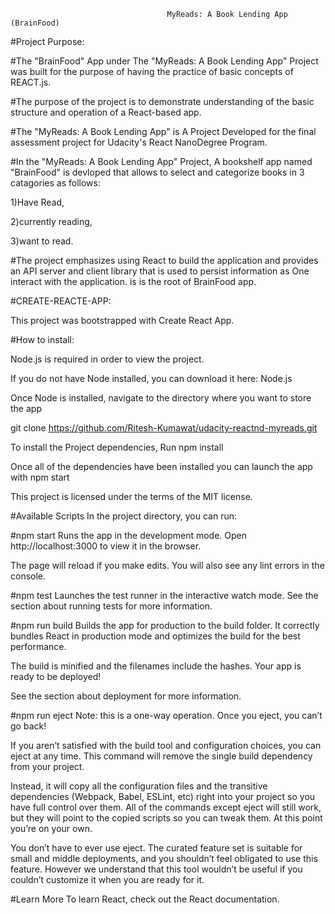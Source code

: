                                        MyReads: A Book Lending App (BrainFood)
#Project Purpose:

#The "BrainFood" App under The "MyReads: A Book Lending App" Project was built for the purpose of having the practice of basic concepts  of REACT.js.

#The purpose of the project is to demonstrate understanding of the basic structure and operation of a React-based app.

#The "MyReads: A Book Lending App" is A Project Developed for the final assessment project for Udacity's React NanoDegree Program.

#In the "MyReads: A Book Lending App" Project, A bookshelf app named "BrainFood" is devloped that allows to select and categorize books in 3 catagories as follows:

1)Have Read,

2)currently reading,

3)want to read.

#The project emphasizes using React to build the application and provides an API server and client library that is used to persist information as One interact with the application. is is the root of BrainFood app.

#CREATE-REACTE-APP:

This project was bootstrapped with Create React App.

#How to install:

Node.js is required in order to view the project.

If you do not have Node installed, you can download it here: Node.js

Once Node is installed, navigate to the directory where you want to store the app

git clone https://github.com/Ritesh-Kumawat/udacity-reactnd-myreads.git

To install the Project dependencies, Run npm install

Once all of the dependencies have been installed you can launch the app with npm start

This project is licensed under the terms of the MIT license.

#Available Scripts
In the project directory, you can run:

#npm start
Runs the app in the development mode.
Open http://localhost:3000 to view it in the browser.

The page will reload if you make edits.
You will also see any lint errors in the console.

#npm test
Launches the test runner in the interactive watch mode.
See the section about running tests for more information.

#npm run build
Builds the app for production to the build folder.
It correctly bundles React in production mode and optimizes the build for the best performance.

The build is minified and the filenames include the hashes.
Your app is ready to be deployed!

See the section about deployment for more information.

#npm run eject
Note: this is a one-way operation. Once you eject, you can’t go back!

If you aren’t satisfied with the build tool and configuration choices, you can eject at any time. This command will remove the single build dependency from your project.

Instead, it will copy all the configuration files and the transitive dependencies (Webpack, Babel, ESLint, etc) right into your project so you have full control over them. All of the commands except eject will still work, but they will point to the copied scripts so you can tweak them. At this point you’re on your own.

You don’t have to ever use eject. The curated feature set is suitable for small and middle deployments, and you shouldn’t feel obligated to use this feature. However we understand that this tool wouldn’t be useful if you couldn’t customize it when you are ready for it.

#Learn More
To learn React, check out the React documentation.
